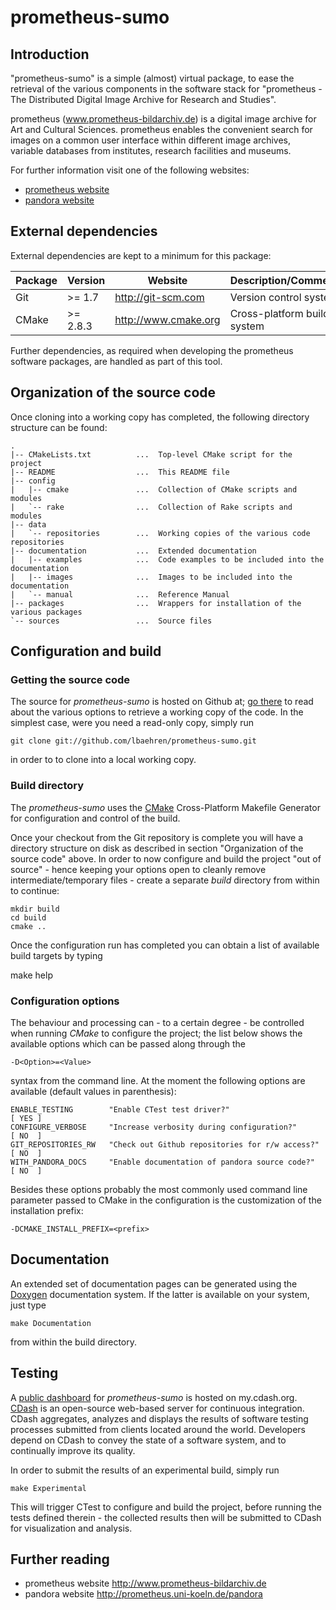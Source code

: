 # prometheus-sumo


## Introduction

"prometheus-sumo" is a simple (almost) virtual package, to ease the retrieval of
the various components in the software stack for "prometheus - The Distributed
Digital Image Archive for Research and Studies".

prometheus (www.prometheus-bildarchiv.de) is a digital image archive for Art and
Cultural Sciences. prometheus enables the convenient search for images on a
common user interface within different image archives, variable databases from
institutes, research facilities and museums.

For further information visit one of the following websites:

* [prometheus website](http://www.prometheus-bildarchiv.de)
* [pandora website](http://prometheus.uni-koeln.de/pandora)

## External dependencies

External dependencies are kept to a minimum for this package:

| Package | Version   | Website              | Description/Comments        |
|---------|-----------|----------------------|-----------------------------|
| Git     | >= 1.7    | http://git-scm.com   | Version control system      |
| CMake   | >= 2.8.3  | http://www.cmake.org | Cross-platform build system |

Further dependencies, as required when developing the prometheus software
packages, are handled as part of this tool.


## Organization of the source code

Once cloning into a working copy has completed, the following directory structure
can be found:

    .
    |-- CMakeLists.txt          ...  Top-level CMake script for the project
    |-- README                  ...  This README file
    |-- config
    |   |-- cmake               ...  Collection of CMake scripts and modules
    |   `-- rake                ...  Collection of Rake scripts and modules
    |-- data
    |   `-- repositories        ...  Working copies of the various code repositories
    |-- documentation           ...  Extended documentation
    |   |-- examples            ...  Code examples to be included into the documentation
    |   |-- images              ...  Images to be included into the documentation
    |   `-- manual              ...  Reference Manual
    |-- packages                ...  Wrappers for installation of the various packages
    `-- sources                 ...  Source files


## Configuration and build ##

### Getting the source code ###

The source for _prometheus-sumo_ is hosted on Github at;
[go there](https://github.com/lbaehren/prometheus-sumo) to read about the various
options to retrieve a working copy of the code. In the simplest case, were you
need a read-only copy, simply run

    git clone git://github.com/lbaehren/prometheus-sumo.git

in order to to clone into a local working copy.

### Build directory ###

The _prometheus-sumo_ uses the [CMake](http://www.cmake.org) Cross-Platform
Makefile Generator for configuration and control of the build.

Once your checkout from the Git repository is complete you will have a directory
structure on disk as described in section "Organization of the source code"
above. In order to now configure and build the project "out of source" - hence
keeping your options open to cleanly remove intermediate/temporary files - create
a separate *build* directory from within to continue:

    mkdir build
    cd build
    cmake ..

Once the configuration run has completed you can obtain a list of available build
targets by typing

   make help


### Configuration options ###

The behaviour and processing can - to a certain degree - be controlled when
running _CMake_ to configure the project; the list below
shows the available options which can be passed along through the

    -D<Option>=<Value>

syntax from the command line. At the moment the following options are available
(default values in parenthesis):

    ENABLE_TESTING        "Enable CTest test driver?"                     [ YES ]
    CONFIGURE_VERBOSE     "Increase verbosity during configuration?"      [ NO  ]
    GIT_REPOSITORIES_RW   "Check out Github repositories for r/w access?" [ NO  ]
    WITH_PANDORA_DOCS     "Enable documentation of pandora source code?"  [ NO  ]

Besides these options probably the most commonly used command line parameter
passed to CMake in the configuration is the customization of the installation
prefix:

    -DCMAKE_INSTALL_PREFIX=<prefix>


## Documentation ##

An extended set of documentation pages can be generated using the [Doxygen](http://www.doxygen.org)
documentation system. If the latter is available on your system, just type

    make Documentation

from within the build directory.


## Testing ##

A [public dashboard](http://my.cdash.org/index.php?project=prometheus-sumo) for _prometheus-sumo_
is hosted on my.cdash.org. [CDash](http://www.cdash.org) is an open-source web-based server
for continuous integration. CDash aggregates, analyzes and displays the results of software
testing processes submitted from clients located around the world. Developers depend on CDash
to convey the state of a software system, and to continually improve its quality.

In order to submit the results of an experimental build, simply run

    make Experimental

This will trigger CTest to configure and build the project, before running the tests defined
therein - the collected results then will be submitted to CDash for visualization and analysis.

## Further reading

* prometheus website <http://www.prometheus-bildarchiv.de>
* pandora website <http://prometheus.uni-koeln.de/pandora>

